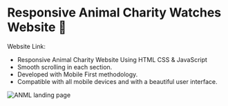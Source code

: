 # Responsive Animal Charity Watches Website 🐘

Website Link: 

- Responsive Animal Charity Website Using HTML CSS & JavaScript
- Smooth scrolling in each section.
- Developed with Mobile First methodology.
- Compatible with all mobile devices and with a beautiful user interface.

![ANML landing page](https://user-images.githubusercontent.com/100682160/182382723-6548a01d-afcb-4229-92f0-f226545674c7.png)
